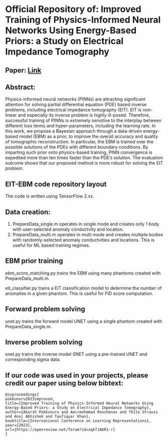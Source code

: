 # Official Repository of: Improved Training of Physics-Informed Neural Networks Using Energy-Based Priors: a Study on Electrical Impedance Tomography

## Paper: [Link](https://openreview.net/pdf?id=zqkfJA6R1-r)

## Abstract:
Physics-informed neural networks (PINNs) are attracting significant attention for solving partial differential equation (PDE) based inverse problems, including electrical impedance tomography (EIT). EIT is non-linear and especially its inverse problem is highly ill-posed. Therefore, successful training of PINNs is extremely sensitive to the interplay between different loss terms and hyper-parameters, including the learning rate. In this work, we propose a Bayesian approach through a data-driven energy-based model (EBM) as a prior, to improve the overall accuracy and quality of tomographic reconstruction. In particular, the EBM is trained over the possible solutions of the PDEs with different boundary conditions. By imparting such prior onto physics-based training, PINN convergence is expedited more than ten times faster than the PDE’s solution. The evaluation outcome shows that our proposed method is more robust for solving the EIT problem.

## EIT-EBM code repository layout
The code is written using TensorFlow 2.xx. 

## Data creation:
1. PrepareData_single.m operates in single mode and creates only 1 body with user-selected anomaly conductvity and location.
2. PrepareData_multi.m operates in multi mode and creates multiple bodies with randomly-selected anomaly conductvities and locations. This is useful for ML based training regimes.

## EBM prior training
ebm_score_matching.py trains the EBM using many phantoms created with PrepareData_multi.m.

eit_classifier.py trains a EIT classification model to determine the number of anomalies in a given phantom. This is useful for FID score computation.

## Forward problem solving
unet.py trains the forward model UNET using a single phantom created with PrepareData_single.m.

## Inverse problem solving
snet.py trains the inverse model SNET using a pre-trained UNET and corresponding sigma data.

## If our code was used in your projects, please credit our paper using below bibtext:

```
@inproceedings{
pokkunuru2023improved,
title={Improved Training of Physics-Informed Neural Networks Using Energy-Based Priors: a Study on Electrical Impedance Tomography},
author={Akarsh Pokkunuru and Amirmohmmad Rooshenas and Thilo Strauss and Anuj Abhishek and Taufiquar Khan},
booktitle={International Conference on Learning Representations},
year={2023},
url={https://openreview.net/forum?id=zqkfJA6R1-r}
}
```

